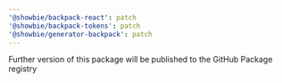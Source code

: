 ```yaml
---
'@showbie/backpack-react': patch
'@showbie/backpack-tokens': patch
'@showbie/generator-backpack': patch
---
```


Further version of this package will be published to the GitHub Package registry
